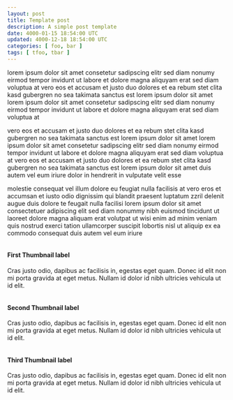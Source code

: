 ```yaml
---
layout: post
title: Template post
description: A simple post template
date: 4000-01-15 18:54:00 UTC
updated: 4000-12-18 18:54:00 UTC
categories: [ foo, bar ]
tags: [ tfoo, tbar ]
---
```


lorem ipsum dolor sit amet consetetur sadipscing elitr sed diam nonumy
eirmod tempor invidunt ut labore et dolore magna aliquyam erat sed diam
voluptua at vero eos et accusam et justo duo dolores et ea rebum stet clita
kasd gubergren no sea takimata sanctus est lorem ipsum dolor sit amet lorem
ipsum dolor sit amet consetetur sadipscing elitr sed diam nonumy eirmod
tempor invidunt ut labore et dolore magna aliquyam erat sed diam voluptua at

vero eos et accusam et justo duo dolores et ea rebum stet clita kasd
gubergren no sea takimata sanctus est lorem ipsum dolor sit amet lorem ipsum
dolor sit amet consetetur sadipscing elitr sed diam nonumy eirmod tempor
invidunt ut labore et dolore magna aliquyam erat sed diam voluptua at vero
eos et accusam et justo duo dolores et ea rebum stet clita kasd gubergren no
sea takimata sanctus est lorem ipsum dolor sit amet
duis autem vel eum iriure dolor in hendrerit in vulputate velit esse

molestie consequat vel illum dolore eu feugiat nulla facilisis at vero eros
et accumsan et iusto odio dignissim qui blandit praesent luptatum zzril
delenit augue duis dolore te feugait nulla facilisi lorem ipsum dolor sit
amet consectetuer adipiscing elit sed diam nonummy nibh euismod tincidunt ut
laoreet dolore magna aliquam erat volutpat
ut wisi enim ad minim veniam quis nostrud exerci tation ullamcorper suscipit
lobortis nisl ut aliquip ex ea commodo consequat duis autem vel eum iriure


<div id="myCarousel" class="carousel slide">
  <div class="carousel-inner">
    <div class="item active">
      <img src="http://twitter.github.com/bootstrap/assets/img/bootstrap-mdo-sfmoma-01.jpg" alt="">
      <div class="carousel-caption">
        <h4>First Thumbnail label</h4>
        <p>Cras justo odio, dapibus ac facilisis in, egestas eget quam. Donec id elit non mi porta gravida at eget metus. Nullam id dolor id nibh ultricies vehicula ut id elit.</p>
      </div>
    </div>
    <div class="item">
      <img src="http://twitter.github.com/bootstrap/assets/img/bootstrap-mdo-sfmoma-02.jpg" alt="">
      <div class="carousel-caption">
        <h4>Second Thumbnail label</h4>
        <p>Cras justo odio, dapibus ac facilisis in, egestas eget quam. Donec id elit non mi porta gravida at eget metus. Nullam id dolor id nibh ultricies vehicula ut id elit.</p>
      </div>
    </div>
    <div class="item">
      <img src="http://twitter.github.com/bootstrap/assets/img/bootstrap-mdo-sfmoma-03.jpg" alt="">
      <div class="carousel-caption">
        <h4>Third Thumbnail label</h4>
        <p>Cras justo odio, dapibus ac facilisis in, egestas eget quam. Donec id elit non mi porta gravida at eget metus. Nullam id dolor id nibh ultricies vehicula ut id elit.</p>
      </div>
    </div>
  </div>
</div>
